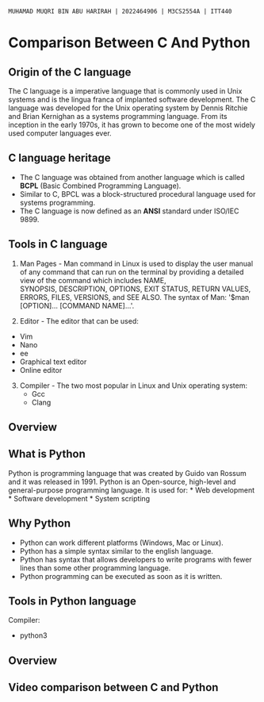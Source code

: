 `MUHAMAD MUQRI BIN ABU HARIRAH | 2022464906 | M3CS2554A | ITT440`
# Comparison Between C And Python

## Origin of the C language
The C language is a imperative language that is commonly used in Unix systems and is the lingua franca of implanted software development. The C language was developed for the Unix operating system by Dennis Ritchie and Brian Kernighan as a systems programming language. From its inception in the early 1970s, it has grown to become one of the most widely used computer languages ever.


## C language heritage
* The C language was obtained from another language which is called **BCPL** (Basic Combined 
  Programming Language).
* Similar to C, BPCL was a block-structured procedural language used for systems programming.
* The C language is now defined as an **ANSI** standard under ISO/IEC 9899.


## Tools in C language
1) Man Pages - Man command in Linux is used to display the user manual of any command that can 
   run  on the terminal by providing a detailed view of the command which includes NAME,     
   SYNOPSIS, DESCRIPTION, OPTIONS, EXIT STATUS, RETURN VALUES, ERRORS, FILES, VERSIONS, and SEE 
   ALSO. The syntax of Man: '$man [OPTION]... [COMMAND NAME]...'.

2) Editor - The editor that can be used:
  * Vim
  * Nano
  * ee
  * Graphical text editor
  * Online editor

3) Compiler - The two most popular in Linux and Unix operating system:
   * Gcc
   * Clang

## Overview

## What is Python
Python is programming language that was created by Guido van Rossum and it was released in 1991. Python is an Open-source, high-level and general-purpose programming language. It is used for: * Web development
     * Software development
     * System scripting

## Why Python
* Python can work different platforms (Windows, Mac or Linux).
* Python has a simple syntax similar to the english language.
* Python has syntax that allows developers to write programs with fewer lines than some other     programming language.
* Python programming can be executed as soon as it is written.

## Tools in Python language
Compiler: 
* python3

## Overview



## Video comparison between C and Python
